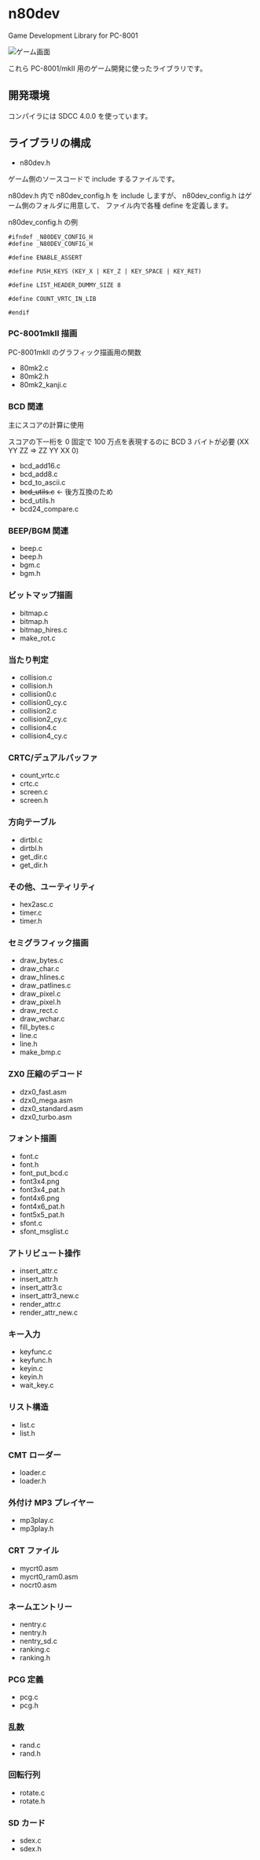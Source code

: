# n80dev
 Game Development Library for PC-8001

![ゲーム画面](./assets/n80games.png "ゲーム画面")

これら PC-8001/mkII 用のゲーム開発に使ったライブラリです。

## 開発環境

コンパイラには SDCC 4.0.0 を使っています。

## ライブラリの構成

+ n80dev.h

ゲーム側のソースコードで include するファイルです。

n80dev.h 内で n80dev_config.h を include しますが、
n80dev_config.h はゲーム側のフォルダに用意して、
ファイル内で各種 define を定義します。

n80dev_config.h の例
```
#ifndef _N80DEV_CONFIG_H
#define _N80DEV_CONFIG_H

#define ENABLE_ASSERT

#define PUSH_KEYS (KEY_X | KEY_Z | KEY_SPACE | KEY_RET)

#define LIST_HEADER_DUMMY_SIZE 8

#define COUNT_VRTC_IN_LIB

#endif
```


### PC-8001mkII 描画

PC-8001mkII のグラフィック描画用の関数

+ 80mk2.c
+ 80mk2.h
+ 80mk2_kanji.c

### BCD 関連

主にスコアの計算に使用

スコアの下一桁を 0 固定で 100 万点を表現するのに BCD 3 バイトが必要
(XX YY ZZ ⇒ ZZ YY XX 0)

+ bcd_add16.c
+ bcd_add8.c
+ bcd_to_ascii.c
+ ~~bcd_utils.c~~ ← 後方互換のため
+ bcd_utils.h
+ bcd24_compare.c

### BEEP/BGM 関連

+ beep.c
+ beep.h
+ bgm.c
+ bgm.h

### ビットマップ描画

+ bitmap.c
+ bitmap.h
+ bitmap_hires.c
+ make_rot.c

### 当たり判定

+ collision.c
+ collision.h
+ collision0.c
+ collision0_cy.c
+ collision2.c
+ collision2_cy.c
+ collision4.c
+ collision4_cy.c

### CRTC/デュアルバッファ

+ count_vrtc.c
+ crtc.c
+ screen.c
+ screen.h

### 方向テーブル

+ dirtbl.c
+ dirtbl.h
+ get_dir.c
+ get_dir.h

### その他、ユーティリティ

+ hex2asc.c
+ timer.c
+ timer.h

### セミグラフィック描画

+ draw_bytes.c
+ draw_char.c
+ draw_hlines.c
+ draw_patlines.c
+ draw_pixel.c
+ draw_pixel.h
+ draw_rect.c
+ draw_wchar.c
+ fill_bytes.c
+ line.c
+ line.h
+ make_bmp.c

### ZX0 圧縮のデコード

+ dzx0_fast.asm
+ dzx0_mega.asm
+ dzx0_standard.asm
+ dzx0_turbo.asm

### フォント描画

+ font.c
+ font.h
+ font_put_bcd.c
+ font3x4.png
+ font3x4_pat.h
+ font4x6.png
+ font4x6_pat.h
+ font5x5_pat.h
+ sfont.c
+ sfont_msglist.c

### アトリビュート操作

+ insert_attr.c
+ insert_attr.h
+ insert_attr3.c
+ insert_attr3_new.c
+ render_attr.c
+ render_attr_new.c

### キー入力

+ keyfunc.c
+ keyfunc.h
+ keyin.c
+ keyin.h
+ wait_key.c

### リスト構造

+ list.c
+ list.h

### CMT ローダー

+ loader.c
+ loader.h

### 外付け MP3 プレイヤー

+ mp3play.c
+ mp3play.h

### CRT ファイル

+ mycrt0.asm
+ mycrt0_ram0.asm
+ nocrt0.asm

### ネームエントリー

+ nentry.c
+ nentry.h
+ nentry_sd.c
+ ranking.c
+ ranking.h

### PCG 定義

+ pcg.c
+ pcg.h

### 乱数

+ rand.c
+ rand.h

### 回転行列

+ rotate.c
+ rotate.h

### SD カード

+ sdex.c
+ sdex.h
